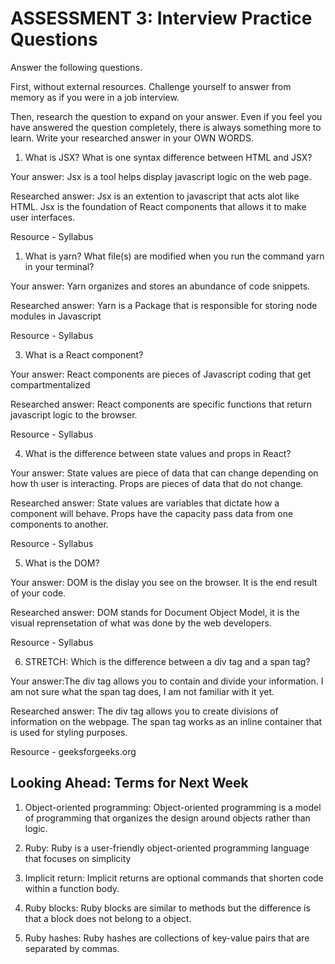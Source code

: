 # ASSESSMENT 3: Interview Practice Questions

Answer the following questions.

First, without external resources. Challenge yourself to answer from memory as if you were in a job interview.

Then, research the question to expand on your answer. Even if you feel you have answered the question completely, there is always something more to learn. Write your researched answer in your OWN WORDS.

1. What is JSX? What is one syntax difference between HTML and JSX?

Your answer: Jsx is a tool helps display javascript logic on the web page.

Researched answer: Jsx is an extention to javascript that acts alot like HTML. Jsx is the foundation of React components that allows it to make user interfaces.

Resource - Syllabus

1. What is yarn? What file(s) are modified when you run the command yarn in your terminal?

Your answer: Yarn organizes and stores an abundance of code snippets.

Researched answer: Yarn is a Package that is responsible for storing node modules in Javascript

Resource - Syllabus

3. What is a React component?

Your answer: React components are pieces of Javascript coding that get compartmentalized 

Researched answer: React components are specific functions that return javascript logic to the browser. 

Resource - Syllabus

4. What is the difference between state values and props in React?

Your answer: State values are piece of data that can change depending on how th user is interacting. Props are pieces of data that do not change.

Researched answer: State values are variables that dictate how a component will behave. Props have the capacity pass data from one components to another. 

Resource - Syllabus

5. What is the DOM?

Your answer: DOM is the dislay you see on the browser. It is the end result of your code.

Researched answer: DOM stands for Document Object Model, it is the visual reprensetation of what was done by the web developers.

Resource - Syllabus

6. STRETCH: Which is the difference between a div tag and a span tag?

Your answer:The div tag allows you to contain and divide your information. I am not sure what the span tag does, I am not familiar with it yet.

Researched answer: The div tag allows you to create divisions of information on the webpage. The span tag works as an inline container that is used for styling purposes.

Resource - geeksforgeeks.org

## Looking Ahead: Terms for Next Week

1. Object-oriented programming: Object-oriented programming is a model of programming that organizes the design around objects rather than logic.

2. Ruby: Ruby is a user-friendly object-oriented programming language that focuses on simplicity

3. Implicit return: Implicit returns are optional commands that shorten code within a function body.

4. Ruby blocks: Ruby blocks are similar to methods but the difference is that a block does not belong to a object.

5. Ruby hashes: Ruby hashes are collections of key-value pairs that are separated by commas.
